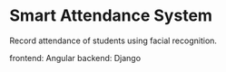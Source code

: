 # Smart Attendance System

Record attendance of students using facial recognition.

frontend: Angular
backend: Django
